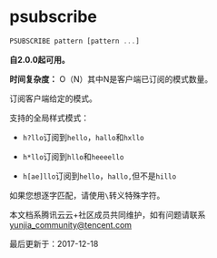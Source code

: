 # psubscribe

```javascript
PSUBSCRIBE pattern [pattern ...]
```

**自2.0.0起可用。**

**时间复杂度：** O（N）其中N是客户端已订阅的模式数量。

订阅客户端给定的模式。

支持的全局样式模式：

- `h?llo`订阅到`hello`，`hallo`和`hxllo`

- `h*llo`订阅到`hllo`和`heeeello`

- `h[ae]llo`订阅到`hello`，`hallo,`但不是`hillo`

如果您想逐字匹配，请使用`\`转义特殊字符。

本文档系腾讯云云+社区成员共同维护，如有问题请联系 yunjia_community@tencent.com

最后更新于：2017-12-18
